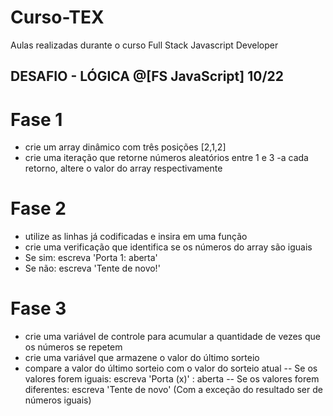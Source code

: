 # Curso-TEX
Aulas realizadas durante o curso Full Stack Javascript Developer

## DESAFIO - LÓGICA @[FS JavaScript] 10/22 

# Fase 1
- crie um array dinâmico com três posições [2,1,2]
- crie uma iteração que retorne números aleatórios entre 1 e 3
 -a cada retorno, altere o valor do array respectivamente

# Fase 2
- utilize as linhas já codificadas e insira em uma função
- crie uma verificação que identifica se os números do array são iguais
- Se sim: escreva 'Porta 1: aberta'
- Se não: escreva 'Tente de novo!'

# Fase 3
- crie uma variável de controle para acumular a quantidade de vezes que os números se repetem
- crie uma variável que armazene o valor do último sorteio
- compare a valor do último sorteio com o valor do sorteio atual
-- Se os valores forem iguais: escreva 'Porta (x)' : aberta
-- Se os valores forem diferentes: 
        escreva 'Tente de novo' (Com a exceção do resultado ser de números iguais)

